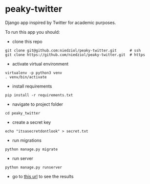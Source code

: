 # peaky-twitter

Django app inspired by Twitter for academic purposes.

To run this app you should:
* clone this repo
```
git clone git@github.com:niedziol/peaky-twitter.git      # ssh
git clone https://github.com/niedziol/peaky-twitter.git  # https
```

* activate virtual environment
```
virtualenv -p python3 venv
. venv/bin/activate
```

* install requirements
```
pip install -r requirements.txt
```

* navigate to project folder
```
cd peaky_twitter
```

* create a secret key
```
echo "itsasecretdontlook" > secret.txt
```

* run migrations
```
python manage.py migrate
```

* run server
```
python manage.py runserver
```

* go to [this url](http://127.0.0.1:8000/tweets/) to see the results
